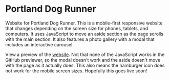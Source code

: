 # Portland Dog Runner
<p>Website for Portland Dog Runner. This is a mobile-first responsive website that changes depending on the screen size for phones, tablets, and computers. It uses JavaScript to move an aside section as the page scrolls with the main section. It also features a photo gallery with a modal that includes an interactive carousel.</p>

<p>View a preview of the <a href="https://htmlpreview.github.io/?https://raw.githubusercontent.com/DevJHennessy/PortlandDogRunner/master/index.html">website</a>. Not that none of the JavaScript works in the GitHub previewer, so the modal doesn't work and the aside doesn't move with the page as it actually does. This also means the hamburger icon does not work for the mobile screen sizes. Hopefully this goes live soon!</p>
